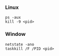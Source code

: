 ### Linux
```shell
ps -aux
kill -9 <pid>
```

### Window
```shell
netstate -ano
taskkill /F /PID <pid>
```
